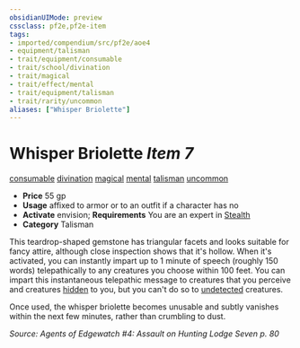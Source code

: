 ```yaml
---
obsidianUIMode: preview
cssclass: pf2e,pf2e-item
tags:
- imported/compendium/src/pf2e/aoe4
- equipment/talisman
- trait/equipment/consumable
- trait/school/divination
- trait/magical
- trait/effect/mental
- trait/equipment/talisman
- trait/rarity/uncommon
aliases: ["Whisper Briolette"]
---
```

# Whisper Briolette *Item 7*  
[consumable](consumable.md)  [divination](divination.md)  [magical](magical.md)  [mental](mental.md)  [talisman](talisman.md)  [uncommon](uncommon.md)  

- **Price** 55 gp
- **Usage** affixed to armor or to an outfit if a character has no
- **Activate** envision; **Requirements** You are an expert in [Stealth](../../skills.md#Stealth)
- **Category** Talisman

This teardrop-shaped gemstone has triangular facets and looks suitable for fancy attire, although close inspection shows that it's hollow. When it's activated, you can instantly impart up to 1 minute of speech (roughly 150 words) telepathically to any creatures you choose within 100 feet. You can impart this instantaneous telepathic message to creatures that you perceive and creatures [hidden](conditions.md#Hidden) to you, but you can't do so to [undetected](conditions.md#Undetected) creatures.

Once used, the whisper briolette becomes unusable and subtly vanishes within the next few minutes, rather than crumbling to dust.

*Source: Agents of Edgewatch #4: Assault on Hunting Lodge Seven p. 80*